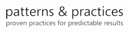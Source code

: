 [![Vzory a postupy](media/guidance-pnp-include/pnp-logo.png)](http://aka.ms/mspnp)



<!--HONumber=Nov16_HO4-->


